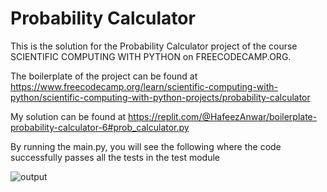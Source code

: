 # Probability Calculator

This is the solution for the Probability Calculator project of the course SCIENTIFIC COMPUTING WITH PYTHON on FREECODECAMP.ORG.
 
The boilerplate of the project can be found at https://www.freecodecamp.org/learn/scientific-computing-with-python/scientific-computing-with-python-projects/probability-calculator

My solution can be found at https://replit.com/@HafeezAnwar/boilerplate-probability-calculator-6#prob_calculator.py

By running the main.py, you will see the following where the code successfully passes all the tests in the test module


![output](https://user-images.githubusercontent.com/109077603/179679097-743799f6-08a8-444d-8130-7a844ab5e286.JPG)
